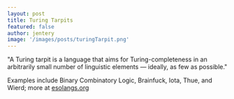 ```yaml
---
layout: post
title: Turing Tarpits 
featured: false
author: jentery
image: '/images/posts/turingTarpit.png'
---
```


"A Turing tarpit is a language that aims for Turing-completeness in an arbitrarily small number of linguistic elements — ideally, as few as possible."

Examples include Binary Combinatory Logic, Brainfuck, Iota, Thue, and Wierd; more at [esolangs.org](https://esolangs.org/wiki/Turing_tarpit)

